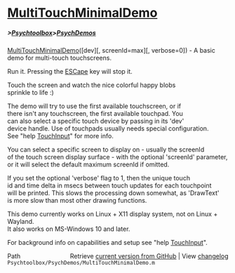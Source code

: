 # [MultiTouchMinimalDemo](MultiTouchMinimalDemo)
##### >[Psychtoolbox](Psychtoolbox)>[PsychDemos](PsychDemos)

[MultiTouchMinimalDemo](MultiTouchMinimalDemo)([dev][, screenId=max][, verbose=0]) - A basic demo for multi-touch touchscreens.  
  
Run it. Pressing the [ESCape](ESCape) key will stop it.  
  
Touch the screen and watch the nice colorful happy blobs  
sprinkle to life :)  
  
The demo will try to use the first available touchscreen, or if  
there isn't any touchscreen, the first available touchpad. You  
can also select a specific touch device by passing in its 'dev'  
device handle. Use of touchpads usually needs special configuration.  
See "help [TouchInput](TouchInput)" for more info.  
  
You can select a specific screen to display on - usually the screenId  
of the touch screen display surface - with the optional 'screenId' parameter,  
or it will select the default maximum screenId if omitted.  
  
If you set the optional 'verbose' flag to 1, then the unique touch  
id and time delta in msecs between touch updates for each touchpoint  
will be printed. This slows the processing down somewhat, as 'DrawText'  
is more slow than most other drawing functions.  
  
This demo currently works on Linux + X11 display system, not on Linux + Wayland.  
It also works on MS-Windows 10 and later.  
  
For background info on capabilities and setup see "help [TouchInput](TouchInput)".  
  




<div class="code_header" style="text-align:right;">
  <span style="float:left;">Path&nbsp;&nbsp;</span> <span class="counter">Retrieve <a href=
  "https://raw.github.com/Psychtoolbox-3/Psychtoolbox-3/beta/Psychtoolbox/PsychDemos/MultiTouchMinimalDemo.m">current version from GitHub</a> | View <a href=
  "https://github.com/Psychtoolbox-3/Psychtoolbox-3/commits/beta/Psychtoolbox/PsychDemos/MultiTouchMinimalDemo.m">changelog</a></span>
</div>
<div class="code">
  <code>Psychtoolbox/PsychDemos/MultiTouchMinimalDemo.m</code>
</div>

